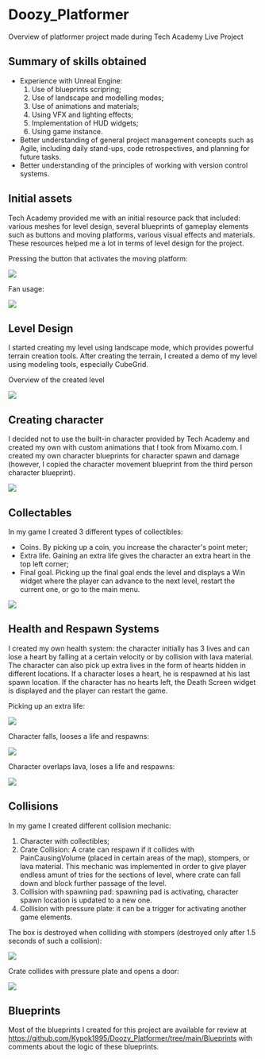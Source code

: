 # Doozy_Platformer
 Overview of platformer project made during Tech Academy Live Project

 ## Summary of skills obtained
- Experience with Unreal Engine:
  1) Use of blueprints scripring; 
  2) Use of landscape and modelling modes;
  3) Use of animations and materials;
  4) Using VFX and lighting effects;
  5) Implementation of HUD widgets;
  6) Using game instance.
- Better understanding of general project management concepts such as Agile, including daily stand-ups, code retrospectives, and planning for future tasks.
- Better understanding of the principles of working with version control systems.

## Initial assets
Tech Academy provided me with an initial resource pack that included: various meshes for level design, several blueprints of gameplay elements such as buttons and moving platforms, various visual effects and materials. These resources helped me a lot in terms of level design for the project.

Pressing the button that activates the moving platform:

![](https://media.giphy.com/media/v1.Y2lkPTc5MGI3NjExam9zcDBqMWM2cGFiY2Y5NDg1OG0xczdyOWU4cXFvcTc5ZWU1eDYyNiZlcD12MV9pbnRlcm5hbF9naWZfYnlfaWQmY3Q9Zw/WvPXQF3EsrPzVtWeir/giphy.gif)

Fan usage:

![](https://media.giphy.com/media/v1.Y2lkPTc5MGI3NjExaTR6ZjhncjFyemNraGNsOXN5M2F5MWJucnZtZTdwbmwwODdqcHRseiZlcD12MV9pbnRlcm5hbF9naWZfYnlfaWQmY3Q9Zw/rmJTeiH01qr3w7Okg5/giphy.gif)

## Level Design
I started creating my level using landscape mode, which provides powerful terrain creation tools. After creating the terrain, I created a demo of my level using modeling tools, especially CubeGrid.

Overview of the created level

![](https://media.giphy.com/media/v1.Y2lkPTc5MGI3NjExdWo2ODk4Ym9vbzZpangzMmFqcjB2eXV2ZjhsY3hpb2hjZXJmZzRnNyZlcD12MV9pbnRlcm5hbF9naWZfYnlfaWQmY3Q9Zw/thwG9fnzxqj2y9ss1f/giphy-downsized-large.gif)

## Creating character
I decided not to use the built-in character provided by Tech Academy and created my own with custom animations that I took from Mixamo.com.  I created my own character blueprints for character spawn and damage (however, I copied the character movement blueprint from the third person character blueprint).

![](https://media.giphy.com/media/oEKYnkH3d7OJHCuR6C/giphy-downsized.gif)

## Collectables
In my game I created 3 different types of collectibles:
- Coins. By picking up a coin, you increase the character's point meter;
- Extra life. Gaining an extra life gives the character an extra heart in the top left corner;
- Final goal. Picking up the final goal ends the level and displays a Win widget where the player can advance to the next level, restart the current one, or go to the main menu.


![](https://media.giphy.com/media/v1.Y2lkPTc5MGI3NjExZmtmMGVtMXRhY3FieGd4bzI5b2ZqeTUwMW1lN2JmNGozOWlldGZhOCZlcD12MV9pbnRlcm5hbF9naWZfYnlfaWQmY3Q9Zw/RvDuraarRdyadJhKCV/giphy.gif)



## Health and Respawn Systems
I created my own health system: the character initially has 3 lives and can lose a heart by falling at a certain velocity or by collision with lava material.
The character can also pick up extra lives in the form of hearts hidden in different locations.
If a character loses a heart, he is respawned at his last spawn location. If the character has no hearts left, the Death Screen widget is displayed and the player can restart the game.


Picking up an extra life:

![](https://media.giphy.com/media/v1.Y2lkPTc5MGI3NjExamNjanBzaDFyb281d3V0Y3p0bXhmaHFsMmhiOWpxeWNldXB6ZG5lciZlcD12MV9pbnRlcm5hbF9naWZfYnlfaWQmY3Q9Zw/xnTZVDYPUog0F1jpal/giphy.gif)


Character falls, looses a life and respawns:

![](https://media.giphy.com/media/hwl0VcJEPl51ew9XBy/giphy-downsized.gif)

Character overlaps lava, loses a life and respawns:

![](https://media.giphy.com/media/v1.Y2lkPTc5MGI3NjExbDdvNDN6c3cyb2d1Z2J4dDFhenBzdnljbnZndjh5d3BtcWtzaWhqYSZlcD12MV9pbnRlcm5hbF9naWZfYnlfaWQmY3Q9Zw/WTx4ConNEIO3etCWvt/giphy.gif)


## Collisions
In my game I created different collision mechanic:
1) Character with collectibles;
2) Crate Collision: A crate can respawn if it collides with PainCausingVolume (placed in certain areas of the map), stompers, or lava material. This mechanic was implemented in order to give player endless amunt of tries for the sections of level, where crate can fall down and block further passage of the level.
3) Collision with spawning pad: spawning pad is activating, character spawn location is updated to a new one.
4) Collision with pressure plate: it can be a trigger for activating another game elements.


The box is destroyed when colliding with stompers (destroyed only after 1.5 seconds of such a collision):

![](https://media.giphy.com/media/v1.Y2lkPTc5MGI3NjExMWp3M3ZjMHZndmFvOGU0OWJkYTh0cWFibWhqZ2ZteXJ2NXMxdnNkdSZlcD12MV9pbnRlcm5hbF9naWZfYnlfaWQmY3Q9Zw/K89EtACtq2uoJPEzi3/giphy.gif)


Crate collides with pressure plate and opens a door:

![](https://media.giphy.com/media/v1.Y2lkPTc5MGI3NjExc3VuMGNleDJsYnBwYzM4a3hxdDNmcm9sNnBrb3IyZDhzYXFqd3NheCZlcD12MV9pbnRlcm5hbF9naWZfYnlfaWQmY3Q9Zw/4VI6QvmYG6zZVbYJC0/giphy.gif)


## Blueprints
Most of the blueprints I created for this project are available for review at https://github.com/Kypok1995/Doozy_Platformer/tree/main/Blueprints with comments about the logic of these blueprints.









